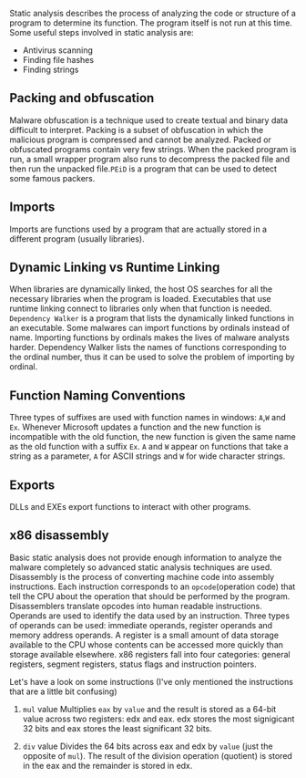 Static analysis describes the process of analyzing the code or structure of a program to determine its function. The program itself is not run at this time. Some useful steps involved in static analysis are:

- Antivirus scanning
- Finding file hashes
- Finding strings

## Packing and obfuscation
Malware obfuscation is a technique used to create textual and binary data difficult to interpret. Packing is a subset of obfuscation in which the malicious program is compressed and cannot be analyzed. Packed or obfuscated programs contain very few strings. When the packed program is run, a small wrapper program also runs to decompress the packed file and then run the unpacked file.`PEiD` is a program that can be used to detect some famous packers.

## Imports
Imports are functions used by a program that are actually stored in a different program (usually libraries). 

## Dynamic Linking vs Runtime Linking
When libraries are dynamically linked, the host OS searches for all the necessary libraries when the program is loaded. Executables that use runtime linking connect to libraries only when that function is needed. `Dependency Walker` is a program that lists the dynamically linked functions in an executable.
Some malwares can import functions by ordinals instead of name. Importing functions by ordinals makes the lives of malware analysts harder. Dependency Walker lists the names of functions corresponding to the ordinal number, thus it can be used to solve the problem of importing by ordinal.

## Function Naming Conventions
Three types of suffixes are used with function names in windows: `A`,`W` and `Ex`. Whenever Microsoft updates a function and the new function is incompatible with the old function, the new function is given the same name as the old function with a suffix `Ex`. `A` and `W` appear on functions that take a string as a parameter, `A` for ASCII strings and `W` for wide character strings.

## Exports
DLLs and EXEs export functions to interact with other programs.

## x86 disassembly
Basic static analysis does not provide enough information to analyze the malware completely so advanced static analysis techniques are used.
	Disassembly is the process of converting machine code into assembly instructions. Each instruction corresponds to an `opcode`(operation code) that tell the CPU about the operation that should be performed by the program. Disassemblers translate opcodes into human readable instructions. Operands are used to identify the data used by an instruction. Three types of operands can be used: immediate operands, register operands and memory address operands. A register is a small amount of data storage available to the CPU whose contents can be accessed more quickly than storage available elsewhere. x86 registers fall into four categories: general registers, segment registers, status flags and instruction pointers.

Let's have a look on some instructions (I've only mentioned the instructions that are a little bit confusing)

1. `mul` value
Multiplies `eax` by `value` and the result is stored as a 64-bit value across two registers: edx and eax. edx stores the most signigicant 32 bits and eax stores the least significant 32 bits.

2. `div` value
Divides the 64 bits across eax and edx by `value` (just the opposite of `mul`). The result of the division operation (quotient) is stored in the eax and the remainder is stored in edx.

